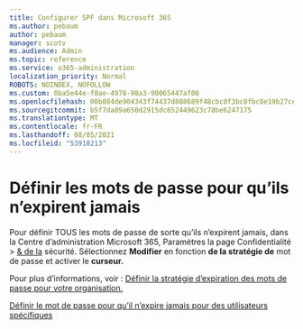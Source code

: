 ```yaml
---
title: Configurer SPF dans Microsoft 365
ms.author: pebaum
author: pebaum
manager: scotv
ms.audience: Admin
ms.topic: reference
ms.service: o365-administration
localization_priority: Normal
ROBOTS: NOINDEX, NOFOLLOW
ms.custom: 0ba5e44e-f0ae-4978-98a3-90065447af08
ms.openlocfilehash: 00b884de904343f74437d808689f48cbc0f3bc8fbc8e19b27cebd1e2a68fdd71
ms.sourcegitcommit: b5f7da89a650d2915dc652449623c78be6247175
ms.translationtype: MT
ms.contentlocale: fr-FR
ms.lasthandoff: 08/05/2021
ms.locfileid: "53918213"
---
```

# <a name="set-passwords-to-never-expire"></a>Définir les mots de passe pour qu’ils n’expirent jamais 

Pour définir TOUS les mots de passe de sorte qu’ils n’expirent jamais, dans la Centre d’administration Microsoft 365, Paramètres la page Confidentialité   >  [ &amp; de la](https://portal.office.com/adminportal/home#/settings/security) sécurité. Sélectionnez **Modifier** en fonction **de la stratégie de** mot de passe et activer le **curseur.**
  
Pour plus d’informations, voir : [Définir la stratégie d’expiration des mots de passe pour votre organisation.](https://docs.microsoft.com/microsoft-365/admin/manage/set-password-expiration-policy)
  
[Définir le mot de passe pour qu’il n’expire jamais pour des utilisateurs spécifiques](https://docs.microsoft.com/microsoft-365/admin/add-users/set-password-to-never-expire)
  
